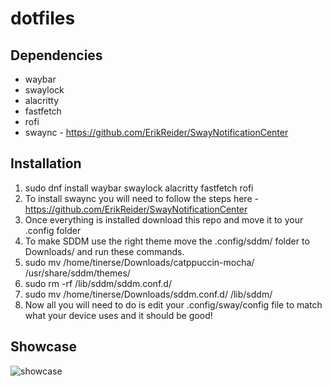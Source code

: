 # dotfiles
## Dependencies
  * waybar
  * swaylock
  * alacritty
  * fastfetch
  * rofi
  * swaync - https://github.com/ErikReider/SwayNotificationCenter

## Installation
1. sudo dnf install waybar swaylock alacritty fastfetch rofi
2. To install swaync you will need to follow the steps here - https://github.com/ErikReider/SwayNotificationCenter
3. Once everything is installed download this repo and move it to your .config folder
4. To make SDDM use the right theme move the .config/sddm/ folder to Downloads/ and run these commands.
5. sudo mv /home/tinerse/Downloads/catppuccin-mocha/ /usr/share/sddm/themes/
6. sudo rm -rf /lib/sddm/sddm.conf.d/
7. sudo mv /home/tinerse/Downloads/sddm.conf.d/ /lib/sddm/
8. Now all you will need to do is edit your .config/sway/config file to match what your device uses and it should be good!

## Showcase
![showcase](https://github.com/user-attachments/assets/61fad16b-3e67-4e3d-8fcf-13d3a163f20f)
